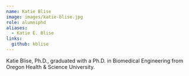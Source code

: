 ```yaml
---
name: Katie Blise
image: images/katie-blise.jpg
role: alumniphd
aliases:
  - Katie E. Blise
links:
  github: kblise
---
```


Katie Blise, Ph.D., graduated with a Ph.D. in Biomedical Engineering from Oregon Health & Science University.

